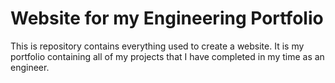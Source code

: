 # Website for my Engineering Portfolio

This is repository contains everything used to create a website. It is my portfolio containing all of my projects that I have completed in my time as an engineer.

